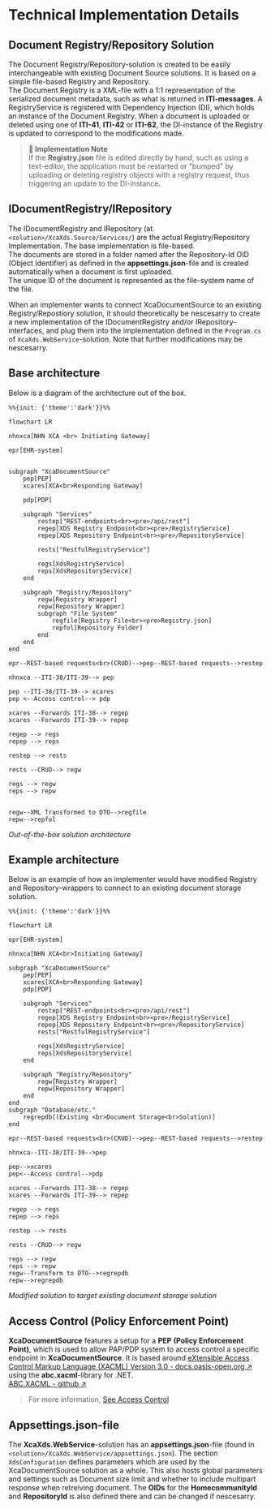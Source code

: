 # Technical Implementation Details

## Document Registry/Repository Solution
The Document Registry/Repository-solution is created to be easily interchangeable with existing Document Source solutions. It is based on a simple file-based Registry and Repository.  
The Document Registry is a XML-file with a 1:1 representation of the serialized document metadata, such as what is returned in **ITI-messages**.
A RegistryService is registered with Dependency Injection (DI), which holds an instance of the Document Registry. When a document is uploaded or deleted using one of **ITI-41**, **ITI-42** or **ITI-62**, the DI-instance of the Registry is updated to correspond to the modifications made. 
>**🔶 Implementation Note** <br> If the **Registry.json** file is edited directly by hand, such as using a text-editor, the application must be restarted or "bumped" by uploading or deleting registry objects with a registry request, thus triggering an update to the DI-instance.

## IDocumentRegistry/IRepository
The IDocumentRegistry and IRepository (at `<solution>/XcaXds.Source/Services/`) are the actual Registry/Repository Implementation. The base implementation is file-based.  
The documents are stored in a folder named after the Repository-Id OID (Object Identifier) as defined in the **appsettings.json**-file and is created automatically when a document is first uploaded.  
The unique ID of the document is represented as the file-system name of the file.
  
When an implementer wants to connect XcaDocumentSource to an existing Registry/Repostiory solution, it should theoretically be nescesarry to create a new implementation of the IDocumentRegistry and/or IRepository-interfaces, and plug them into the implementation defined in the `Program.cs` of `XcaXds.WebService`-solution. Note that further modifications may be nescesarry.  



## Base architecture
Below is a diagram of the architecture out of the box.
```mermaid
%%{init: {'theme':'dark'}}%%

flowchart LR

nhnxca[NHN XCA <br> Initiating Gateway]

epr[EHR-system]


subgraph "XcaDocumentSource"
    pep[PEP]
    xcares[XCA<br>Responding Gateway]

    pdp[PDP]

    subgraph "Services"
        restep["REST-endpoints<br><pre>/api/rest"]
        regep[XDS Registry Endpoint<br><pre>/RegistryService]
        repep[XDS Repository Endpoint<br><pre>/RepositoryService]

        rests["RestfulRegistryService"]

        regs[XdsRegistryService]
        reps[XdsRepositoryService]
    end

    subgraph "Registry/Repository"
        regw[Registry Wrapper]
        repw[Repository Wrapper]
        subgraph "File System"
            regfile[Registry File<br><pre>Registry.json]
            repfol[Repository Folder]
        end
    end
end

epr--REST-based requests<br>(CRUD)-->pep--REST-based requests-->restep

nhnxca --ITI-38/ITI-39--> pep

pep --ITI-38/ITI-39--> xcares
pep <--Access control--> pdp

xcares --Forwards ITI-38--> regep
xcares --Forwards ITI-39--> repep

regep --> regs
repep --> reps

restep --> rests

rests --CRUD--> regw

regs --> regw
reps --> repw


regw--XML Transformed to DTO-->regfile
repw-->repfol
```
*Out-of-the-box solution architecture*

## Example architecture
Below is an example of how an implementer would have modified Registry and Repository-wrappers to connect to an existing document storage solution.
```mermaid
%%{init: {'theme':'dark'}}%%

flowchart LR

epr[EHR-system]

nhnxca[NHN XCA<br>Initiating Gateway]

subgraph "XcaDocumentSource"
    pep[PEP]
    xcares[XCA<br>Responding Gateway]
    pdp[PDP]

    subgraph "Services"
        restep["REST-endpoints<br><pre>/api/rest"]
        regep[XDS Registry Endpoint<br><pre>/RegistryService]
        repep[XDS Repository Endpoint<br><pre>/RepositoryService]
        rests["RestfulRegistryService"]

        regs[XdsRegistryService]
        reps[XdsRepositoryService]
    end

    subgraph "Registry/Repository"
        regw[Registry Wrapper]
        repw[Repository Wrapper]
    end
end
subgraph "Database/etc."
    regrepdb[(Existing <br>Document Storage<br>Solution)]
end

epr--REST-based requests<br>(CRUD)-->pep--REST-based requests-->restep

nhnxca--ITI-38/ITI-39-->pep

pep-->xcares
pep<--Access control-->pdp

xcares --Forwards ITI-38--> regep
xcares --Forwards ITI-39--> repep

regep --> regs
repep --> reps

restep --> rests

rests --CRUD--> regw

regs --> regw
reps --> repw
regw--Transform to DTO-->regrepdb
repw-->regrepdb

```
*Modified solution to target existing document storage solution*

## Access Control (Policy Enforcement Point)
**XcaDocumentSource** features a setup for a  **PEP** **(Policy Enforcement Point)**, which is used to allow PAP/PDP system to access control a specific endpoint in **XcaDocumentSource**. It is based around [eXtensible Access Control Markup Language (XACML) Version 3.0 - docs.oasis-open.org ↗](https://docs.oasis-open.org/xacml/3.0/xacml-3.0-core-spec-cd-04-en.html) using the **abc.xacml**-library for .NET.  
[ABC.XACML - github ↗](https://github.com/abc-software/abc.xacml)  
>For more information, [See Access Control](AccessControl.md)

## Appsettings.json-file
The **XcaXds.WebService**-solution has an **appsettings.json**-file (found in `<solution>/XcaXds.WebService/appsettings.json`). The section `XdsConfiguration` defines parameters which are used by the XcaDocumentSource solution as a whole. This also hosts global parameters and settings such as Document size limit and whether to include multipart response when retreiving document.
The **OIDs** for the **HomecommunityId** and **RepositoryId** is also defined there and can be changed if nescesarry.
